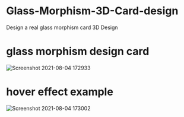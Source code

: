# Glass-Morphism-3D-Card-design
Design a real glass morphism card 3D Design  


# glass morphism design card 
![Screenshot 2021-08-04 172933](https://user-images.githubusercontent.com/87974796/128185159-6f6e89d2-f4d4-4008-9b95-ee3b1fe2dce0.png)


# hover effect example 

![Screenshot 2021-08-04 173002](https://user-images.githubusercontent.com/87974796/128185390-d19a8570-07ad-4629-a714-260a3a08deaf.png)
